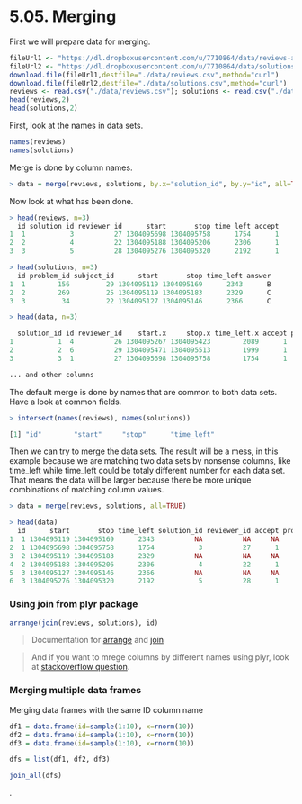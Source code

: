 # 5.05. Merging

First we will prepare data for merging.

```r
fileUrl1 <- "https://dl.dropboxusercontent.com/u/7710864/data/reviews-apr29.csv"
fileUrl2 <- "https://dl.dropboxusercontent.com/u/7710864/data/solutions-apr29.csv"
download.file(fileUrl1,destfile="./data/reviews.csv",method="curl")
download.file(fileUrl2,destfile="./data/solutions.csv",method="curl")
reviews <- read.csv("./data/reviews.csv"); solutions <- read.csv("./data/solutions.csv")
head(reviews,2)
head(solutions,2)
```
    
First, look at the names in data sets.

```r
names(reviews)
names(solutions)
```

Merge is done by column names.

```r
> data = merge(reviews, solutions, by.x="solution_id", by.y="id", all=TRUE)
```

Now look at what has been done.

```r
> head(reviews, n=3)
  id solution_id reviewer_id      start       stop time_left accept
1  1           3          27 1304095698 1304095758      1754      1
2  2           4          22 1304095188 1304095206      2306      1
3  3           5          28 1304095276 1304095320      2192      1

> head(solutions, n=3)
  id problem_id subject_id      start       stop time_left answer
1  1        156         29 1304095119 1304095169      2343      B
2  2        269         25 1304095119 1304095183      2329      C
3  3         34         22 1304095127 1304095146      2366      C

> head(data, n=3)

  solution_id id reviewer_id    start.x     stop.x time_left.x accept problem_id subject_id    start.y
1           1  4          26 1304095267 1304095423        2089      1        156         29 1304095119
2           2  6          29 1304095471 1304095513        1999      1        269         25 1304095119
3           3  1          27 1304095698 1304095758        1754      1         34         22 1304095127

... and other columns
```

The default merge is done by names that are common to both data sets. Have a look at common fields.

```r
> intersect(names(reviews), names(solutions))

[1] "id"        "start"     "stop"      "time_left"
```

Then we can try to merge the data sets. The result will be a mess, in this example because we are matching two data sets by nonsense columns, like time_left while time_left could be totaly different number for each data set. That means the data will be larger because there be more unique combinations of matching column values.

```r
> data = merge(reviews, solutions, all=TRUE)

> head(data)
  id      start       stop time_left solution_id reviewer_id accept problem_id subject_id answer
1  1 1304095119 1304095169      2343          NA          NA     NA        156         29      B
2  1 1304095698 1304095758      1754           3          27      1         NA         NA   <NA>
3  2 1304095119 1304095183      2329          NA          NA     NA        269         25      C
4  2 1304095188 1304095206      2306           4          22      1         NA         NA   <NA>
5  3 1304095127 1304095146      2366          NA          NA     NA         34         22      C
6  3 1304095276 1304095320      2192           5          28      1         NA         NA   <NA>
```

### Using join from plyr package

```r
arrange(join(reviews, solutions), id)
```

> Documentation for [arrange](http://www.inside-r.org/packages/cran/plyr/docs/arrange) and [join](http://www.inside-r.org/packages/cran/plyr/docs/join)

> And if you want to mrege columns by different names using plyr, look at [stackoverflow question](http://stackoverflow.com/questions/24296375/how-can-i-use-join-on-columns-with-different-names).

### Merging multiple data frames

Merging data frames with the same ID column name

```r
df1 = data.frame(id=sample(1:10), x=rnorm(10))
df2 = data.frame(id=sample(1:10), x=rnorm(10))
df3 = data.frame(id=sample(1:10), x=rnorm(10))

dfs = list(df1, df2, df3)

join_all(dfs)
```

.